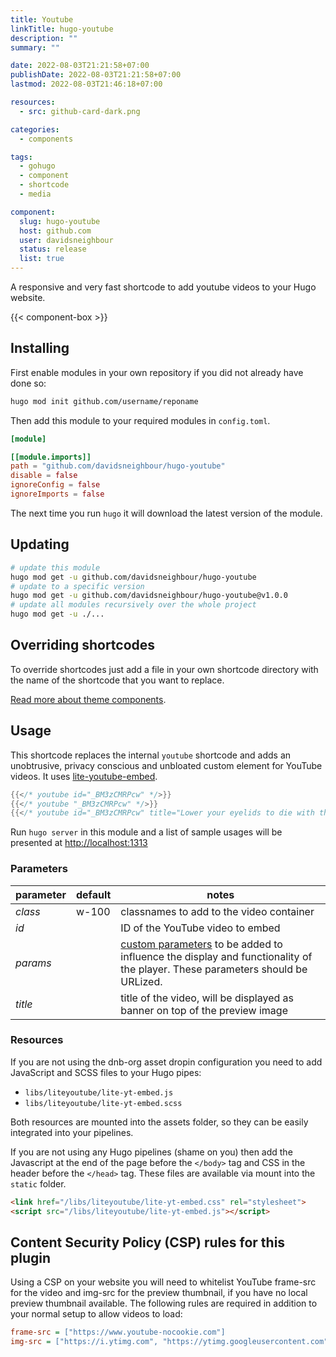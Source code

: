 ```yaml
---
title: Youtube
linkTitle: hugo-youtube
description: ""
summary: ""

date: 2022-08-03T21:21:58+07:00
publishDate: 2022-08-03T21:21:58+07:00
lastmod: 2022-08-03T21:46:18+07:00

resources:
  - src: github-card-dark.png

categories:
  - components

tags:
  - gohugo
  - component
  - shortcode
  - media

component:
  slug: hugo-youtube
  host: github.com
  user: davidsneighbour
  status: release
  list: true
---
```


A responsive and very fast shortcode to add youtube videos to your Hugo website.

{{< component-box >}}

<!--- INSTALLUPDATE BEGIN --->

## Installing

First enable modules in your own repository if you did not already have done so:

```bash
hugo mod init github.com/username/reponame
```

Then add this module to your required modules in `config.toml`.

```toml
[module]

[[module.imports]]
path = "github.com/davidsneighbour/hugo-youtube"
disable = false
ignoreConfig = false
ignoreImports = false

```

The next time you run `hugo` it will download the latest version of the module.

## Updating

```bash
# update this module
hugo mod get -u github.com/davidsneighbour/hugo-youtube
# update to a specific version
hugo mod get -u github.com/davidsneighbour/hugo-youtube@v1.0.0
# update all modules recursively over the whole project
hugo mod get -u ./...
```
<!--- INSTALLUPDATE END --->

## Overriding shortcodes

To override shortcodes just add a file in your own shortcode directory with the name of the shortcode that you want to replace.

[Read more about theme components](https://gohugo.io/themes/theme-components/).

## Usage

This shortcode replaces the internal `youtube` shortcode and adds an unobtrusive, privacy conscious and unbloated custom element for YouTube videos. It uses [lite-youtube-embed](https://github.com/paulirish/lite-youtube-embed).

```go
{{</* youtube id="_BM3zCMRPcw" */>}}
{{</* youtube "_BM3zCMRPcw" */>}}
{{</* youtube id="_BM3zCMRPcw" title="Lower your eyelids to die with the sun - M83" */>}}
```

Run `hugo server` in this module and a list of sample usages will be presented at [http://localhost:1313](http://localhost:1313)

### Parameters

| parameter | default | notes |
| --- | --- | --- |
| *class* | w-100 | classnames to add to the video container |
| *id* |  | ID of the YouTube video to embed |
| *params* |  | [custom parameters](https://developers.google.com/youtube/player_parameters#Parameters) to be added to influence the display and functionality of the player. These parameters should be URLized. |
| *title* |  | title of the video, will be displayed as banner on top of the preview image |

### Resources

If you are not using the dnb-org asset dropin configuration you need to add JavaScript and SCSS files to your Hugo pipes:

- `libs/liteyoutube/lite-yt-embed.js`
- `libs/liteyoutube/lite-yt-embed.scss`

Both resources are mounted into the assets folder, so they can be easily integrated into your pipelines.

If you are not using any Hugo pipelines (shame on you) then add the Javascript at the end of the page before the `</body>` tag and CSS in the header before the `</head>` tag. These files are available via mount into the `static` folder.

```html
<link href="/libs/liteyoutube/lite-yt-embed.css" rel="stylesheet">
<script src="/libs/liteyoutube/lite-yt-embed.js"></script>
```

## Content Security Policy (CSP) rules for this plugin

Using a CSP on your website you will need to whitelist YouTube frame-src for the video and img-src for the preview thumbnail, if you have no local preview thumbnail available. The following rules are required in addition to your normal setup to allow videos to load:

```ini
frame-src = ["https://www.youtube-nocookie.com"]
img-src = ["https://i.ytimg.com", "https://ytimg.googleusercontent.com"]
```
